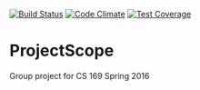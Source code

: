 [![Build Status](https://travis-ci.org/dhhxu/projectscope.svg?branch=master)](https://travis-ci.org/dhhxu/projectscope)
[![Code Climate](https://codeclimate.com/github/dhhxu/projectscope/badges/gpa.svg)](https://codeclimate.com/github/dhhxu/projectscope)
[![Test Coverage](https://codeclimate.com/github/dhhxu/projectscope/badges/coverage.svg)](https://codeclimate.com/github/dhhxu/projectscope/coverage)

# ProjectScope

Group project for CS 169 Spring 2016

